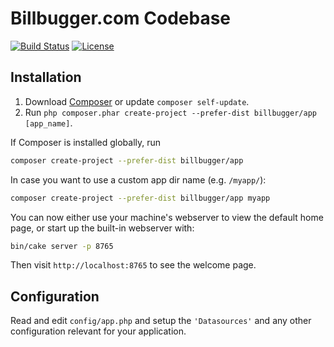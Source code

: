 # Billbugger.com Codebase

[![Build Status](https://img.shields.io/travis/cakephp/app/master.svg?style=flat-square)](https://travis-ci.org/billbugger/app)
[![License](https://img.shields.io/packagist/l/cakephp/app.svg?style=flat-square)](https://packagist.org/packages/billbugger/app)

## Installation

1. Download [Composer](https://getcomposer.org/doc/00-intro.md) or update `composer self-update`.
2. Run `php composer.phar create-project --prefer-dist billbugger/app [app_name]`.

If Composer is installed globally, run

```bash
composer create-project --prefer-dist billbugger/app
```

In case you want to use a custom app dir name (e.g. `/myapp/`):

```bash
composer create-project --prefer-dist billbugger/app myapp
```

You can now either use your machine's webserver to view the default home page, or start
up the built-in webserver with:

```bash
bin/cake server -p 8765
```

Then visit `http://localhost:8765` to see the welcome page.

## Configuration

Read and edit `config/app.php` and setup the `'Datasources'` and any other
configuration relevant for your application.
